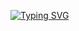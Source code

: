 [![Typing SVG](https://readme-typing-svg.herokuapp.com?font=times+new+roman&color=BD47F7&lines=Welcome+to+Collection+Demo+Program)](https://git.io/typing-svg)

